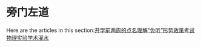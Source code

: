 # 旁门左道

Here are the articles in this section:[开学前两周的点名](https://survivesjtu.gitbook.io/survivesjtumanual/sheng-cun-ji-qiao/pang-men-zuo-dao/kai-xue-qian-liang-zhou-de-dian-ming)[理解“免听”](https://survivesjtu.gitbook.io/survivesjtumanual/sheng-cun-ji-qiao/pang-men-zuo-dao/li-jie-mian-ting)[形势政策考试](https://survivesjtu.gitbook.io/survivesjtumanual/sheng-cun-ji-qiao/pang-men-zuo-dao/xing-shi-zheng-ce-kao-shi)[物理实验](https://survivesjtu.gitbook.io/survivesjtumanual/sheng-cun-ji-qiao/pang-men-zuo-dao/wu-li-shi-yan)[学术灌水](https://survivesjtu.gitbook.io/survivesjtumanual/sheng-cun-ji-qiao/pang-men-zuo-dao/xue-shu-guan-shui)

